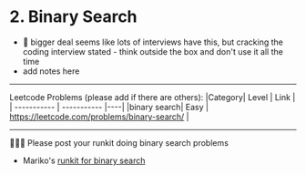 # 2. Binary Search

- 🤩 bigger deal seems like lots of interviews have this, but cracking the coding interview stated - think outside the box and don't use it all the time
- add notes here

---
Leetcode Problems (please add if there are others):
|Category| Level     | Link |
| ----------- | ----------- |----|
|binary search| Easy     | https://leetcode.com/problems/binary-search/    |

---
🏃🏻‍♀️ Please post your runkit doing binary search problems 

- Mariko's [runkit for binary search](https://runkit.com/codingjourneyio/6284313a39734a000afbb438)






